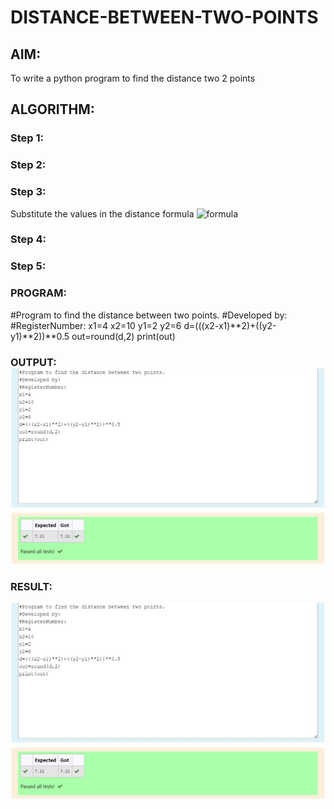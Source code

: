 # DISTANCE-BETWEEN-TWO-POINTS

## AIM:
To write a python program to find the distance two 2 points
## ALGORITHM:
### Step 1: 
### Step 2: 
### Step 3: 
Substitute the values in the distance formula  ![formula](/formula.JPG)
### Step 4: 
### Step 5: 
### PROGRAM:
#Program to find the distance between two points.
#Developed by: 
#RegisterNumber:
x1=4
x2=10
y1=2
y2=6
d=(((x2-x1)**2)+((y2-y1)**2))**0.5
out=round(d,2)
print(out)


### OUTPUT:![Alt text](image.png)


### RESULT:
![Alt text](image-1.png)